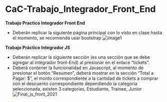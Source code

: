 # CaC-Trabajo_Integrador_Front_End

**Trabajo Practico Integrador Front End**

- Deberán replicar la siguiente página principal con lo visto en clase hasta el momento, se recomienda usar bootstrap
![image1](https://user-images.githubusercontent.com/104176535/199099598-81164af6-a90a-47a5-ab98-474e3546b070.jpeg)

**Trabajo Práctico Integrador JS**

- Deberán replicar la siguiente sección (es una sección que se debe agregar al integrador front-End) al presionar en el enlace “tickets”.
- Deberá contener la funcionalidad en Javascript, al momento de presionar el botón “Resumen”, deberá mostrar en la sección “Total a Pagar: $”, el monto correspondiente a la cantidad de tickets a comprar con el descuento correspondiente dependiendo la categoría seleccionada, existen 3 categorías, Estudiante, Trainee, Junior
![Final_js_front_2021](https://user-images.githubusercontent.com/104176535/199098247-aa5050d1-ea11-4f3f-9b2c-df9515fffab6.png)
